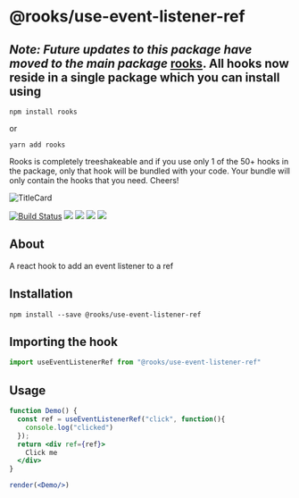 # @rooks/use-event-listener-ref


## *Note: Future updates to this package have moved to the main package* [rooks](https://npmjs.com/package/rooks). All hooks now reside in a single package which you can install using

```
npm install rooks
```

or 

```
yarn add rooks
```

Rooks is completely treeshakeable and if you use only 1 of the 50+ hooks in the package, only that hook will be bundled with your code. Your bundle will only contain the hooks that you need. Cheers!

![TitleCard](https://raw.githubusercontent.com/imbhargav5/rooks/v4-compat/packages/event-listener-ref/title-card.svg)

[![Build Status](https://travis-ci.org/imbhargav5/rooks.svg?branch=master)](https://travis-ci.org/imbhargav5/rooks) ![](https://img.shields.io/npm/v/@rooks/use-event-listener-ref/latest.svg) ![](https://img.shields.io/npm/l/@rooks/use-event-listener-ref.svg) ![](https://img.shields.io/bundlephobia/min/@rooks/use-event-listener-ref.svg) ![](https://img.shields.io/david/imbhargav5/rooks.svg?path=packages%2Fevent-listener-ref)



## About
A react hook to add an event listener to a ref


[//]: # (Main)

## Installation

```
npm install --save @rooks/use-event-listener-ref
```

## Importing the hook

```javascript
import useEventListenerRef from "@rooks/use-event-listener-ref"
```

## Usage

```jsx
function Demo() {
  const ref = useEventListenerRef("click", function(){
    console.log("clicked")
  });
  return <div ref={ref}>
    Click me
  </div>
}

render(<Demo/>)
```
